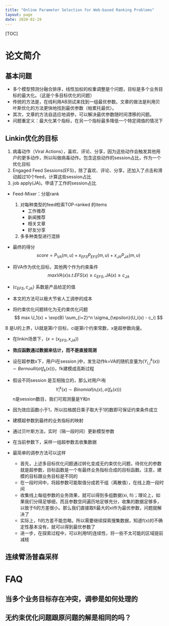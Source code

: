 ```yaml
---
title: "Online Parameter Selection for Web-based Ranking Problems"
layout: page
date: 2020-02-19
---
```

[TOC]

# 论文简介

## 基本问题
- 多个模型预测分融合排序，线性加权的权重调整是个问题，目标是多个业务目标的最大化。（这是个多目标优化的问题）
- 传统的方法是，在线利用AB测试来找到一组最优参数。文章的做法是利用贝叶斯优化的方法更快地找到最优参数（帕累托最优）。
- 其次，文章的方法自适应地调参，可以解决最优参数随时间漂移的问题。
- 问题重定义：最大化某个指标，在另一个指标最多降低一个特定阈值的情况下

## Linkin优化的目标
1. 病毒动作（Viral Actions），喜欢、评论、分享，因为这些动作会触发其他用户的更多动作，所以叫做病毒动作。包含这些动作的session占比，作为一个优化目标
2. Engaged Feed Sessions(EFS)，除了喜欢、评论、分享，还加入了点击和滑动超过10个feed，计算这些session占比
3. job apply(JA)。申请了工作的session占比

- Feed-Mixer：分层rank
    1. 对每种类型的feed检索TOP-ranked 的items
        - 工作推荐
        - 新闻推荐
        - 相关文章
        - 好友分享
    2. 多多种类型进行混排
- 最终的得分
$$
score = P_{VA}(m,u) + x_{EFS}P_{EFS}(m,u) + x_{JA}P_{JA}(m ,u)
$$
- 将VA作为优化目标，其他两个作为约束条件
$$
max VA(x)
s.t. EFS(x) \ge c_{EFS}, JA(x) \ge c_{JA}
$$
- $(c_{EFS}, c_{JA})$ 系数是产品给定的值
- 本文的方法可以极大节省人工调参的成本

- 将约束优化问题转化为无约束优化问题
$$
max U_1(x) + \exp(B) \sum_{i=2}^n \sigma_{\epsilon}(U_i(x) - c_i)
$$

B 是U的上界，Ui就是第i个目标，ci是第i个约束常数，x是超参数向量。

- 在linkin场景下，$(x=(x_{EFS}, x_{JA}))$
- **效应函数通过数据来估计，而不是直接观测**
- 设在超参数x下，用户i在session j中，发生动作k=VA的随机变量为$(Y_{i,j}^k(x)) \sim Bernoulli(\sigma(f_k(x)))$，fk建模成高斯过程
- 假设不同session 是互相独立的，那么对用户i有
$$
Y_{i}^k(x) \sim Binomial(n_i(x), \sigma(f_k(x)))
$$
n是session数目，我们可观测量是Y和n
- 因为效应函数小于1，所以拉格朗日乘子取大于1的数即可保证约束条件成立

- 建模超参数到最终的业务指标的映射
- 通过贝叶斯方法，实时（隔一段时间）更新模型参数
- 在当前参数下，采样一组超参数去收集数据


- 最简单的调参方法可以这样
    - 首先，上述多目标优化问题通过转化变成无约束优化问题，待优化的参数就是超参数，目标函数是一个有最终业务指标合成的目标函数。注意，建模的目标跟业务目标是不同的
    - 在一段时间中，将超参数可能取值分成若干组（离散值），在线上跑一段时间
    - 收集线上每组参数的业务效果，就可以得到多组数据(xi, fi)；理论上，如果我们分得足够细，而且参数空间遍历地足够充分，收集的数据足够多，以致于fi的方差很小。那么我们直接取fi最大的xi作为最优参数，问题就解决了
    - 实际上，fi的方差不能忽略，所以需要继续探索搜集数据，知道f(x)的不确定性基本没有，就可以得到最优参数了
    - 进一步，在探索过程中，可以利用f的连续性，将一些不太可能的区域提前减枝 
## 连续臂汤普森采样




# FAQ

## 当多个业务目标存在冲突，调参是如何处理的

## 无约束优化问题跟原问题的解是相同的吗？
